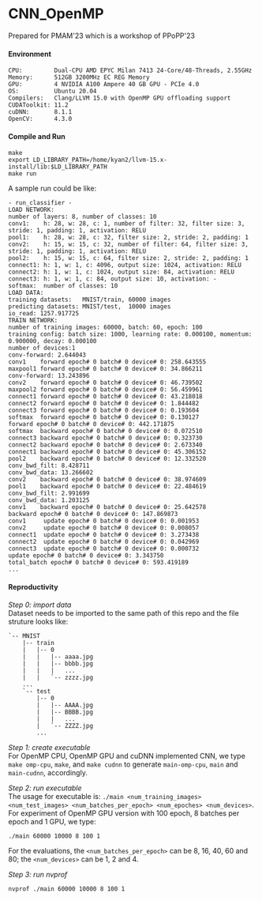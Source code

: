 # CNN_OpenMP
Prepared for PMAM'23 which is a workshop of PPoPP'23

#### Environment
```
CPU:         Dual-CPU AMD EPYC Milan 7413 24-Core/48-Threads, 2.55GHz
Memory:      512GB 3200MHz EC REG Memory
GPU:         4 NVIDIA A100 Ampere 40 GB GPU - PCIe 4.0
OS:          Ubuntu 20.04
Compilers:   Clang/LLVM 15.0 with OpenMP GPU offloading support
CUDAToolkit: 11.2
cuDNN:       8.1.1
OpenCV:      4.3.0
```

#### Compile and Run
```
make
export LD_LIBRARY_PATH=/home/kyan2/llvm-15.x-install/lib:$LD_LIBRARY_PATH
make run
```

A sample run could be like:
```
- run_classifier -
LOAD NETWORK:
number of layers: 8, number of classes: 10
conv1:    h: 28, w: 28, c: 1, number of filter: 32, filter size: 3, stride: 1, padding: 1, activation: RELU
pool1:    h: 28, w: 28, c: 32, filter size: 2, stride: 2, padding: 1
conv2:    h: 15, w: 15, c: 32, number of filter: 64, filter size: 3, stride: 1, padding: 1, activation: RELU
pool2:    h: 15, w: 15, c: 64, filter size: 2, stride: 2, padding: 1
connect1: h: 1, w: 1, c: 4096, output size: 1024, activation: RELU
connect2: h: 1, w: 1, c: 1024, output size: 84, activation: RELU
connect3: h: 1, w: 1, c: 84, output size: 10, activation: - 
softmax:  number of classes: 10
LOAD DATA:
training datasets:   MNIST/train, 60000 images
predicting datasets: MNIST/test,  10000 images
io_read: 1257.917725
TRAIN NETWORK:
number of training images: 60000, batch: 60, epoch: 100
training config: batch size: 1000, learning rate: 0.000100, momentum: 0.900000, decay: 0.000100
number of devices:1
conv-forward: 2.644043
conv1    forward epoch# 0 batch# 0 device# 0: 258.643555
maxpool1 forward epoch# 0 batch# 0 device# 0: 34.866211
conv-forward: 13.243896
conv2    forward epoch# 0 batch# 0 device# 0: 46.739502
maxpool2 forward epoch# 0 batch# 0 device# 0: 56.459961
connect1 forward epoch# 0 batch# 0 device# 0: 43.218018
connect2 forward epoch# 0 batch# 0 device# 0: 1.844482
connect3 forward epoch# 0 batch# 0 device# 0: 0.193604
softmax  forward epoch# 0 batch# 0 device# 0: 0.130127
forward epoch# 0 batch# 0 device# 0: 442.171875
softmax  backward epoch# 0 batch# 0 device# 0: 0.072510
connect3 backward epoch# 0 batch# 0 device# 0: 0.323730
connect2 backward epoch# 0 batch# 0 device# 0: 2.673340
connect1 backward epoch# 0 batch# 0 device# 0: 45.306152
pool2    backward epoch# 0 batch# 0 device# 0: 12.332520
conv_bwd_filt: 8.428711
conv_bwd_data: 13.266602
conv2    backward epoch# 0 batch# 0 device# 0: 38.974609
pool1    backward epoch# 0 batch# 0 device# 0: 22.484619
conv_bwd_filt: 2.991699
conv_bwd_data: 1.203125
conv1    backward epoch# 0 batch# 0 device# 0: 25.642578
backward epoch# 0 batch# 0 device# 0: 147.869873
conv1     update epoch# 0 batch# 0 device# 0: 0.001953
conv2     update epoch# 0 batch# 0 device# 0: 0.008057
connect1  update epoch# 0 batch# 0 device# 0: 3.273438
connect2  update epoch# 0 batch# 0 device# 0: 0.042969
connect3  update epoch# 0 batch# 0 device# 0: 0.000732
update epoch# 0 batch# 0 device# 0: 3.343750
total_batch epoch# 0 batch# 0 device# 0: 593.419189
...
```

#### Reproductivity
*Step 0: import data*  
Dataset needs to be imported to the same path of this repo and the file struture looks like:
```
`-- MNIST
    |-- train
    |   |-- 0
    |   |   |-- aaaa.jpg
    |   |   |-- bbbb.jpg
    |   |   |   ...
    |   |   `-- zzzz.jpg
    ...
    `-- test
        |-- 0
        |   |-- AAAA.jpg
        |   |-- BBBB.jpg
        |   |   ...
        |   `-- ZZZZ.jpg
        ...
```

*Step 1: create executable*  
For OpenMP CPU, OpenMP GPU and cuDNN implemented CNN, we type `make omp-cpu`, `make`, and `make cudnn` to generate `main-omp-cpu`, `main` and `main-cudnn`, accordingly.  

*Step 2: run executable*  
The usage for executable is: `./main <num_training_images> <num_test_images> <num_batches_per_epoch> <num_epoches> <num_devices>`.
For experiment of OpenMP GPU version with 100 epoch, 8 batches per epoch and 1 GPU, we type:
```
./main 60000 10000 8 100 1
```
For the evaluations, the `<num_batches_per_epoch>` can be 8, 16, 40, 60 and 80; the `<num_devices>` can be 1, 2 and 4.

*Step 3: run nvprof*   
```
nvprof ./main 60000 10000 8 100 1
```
